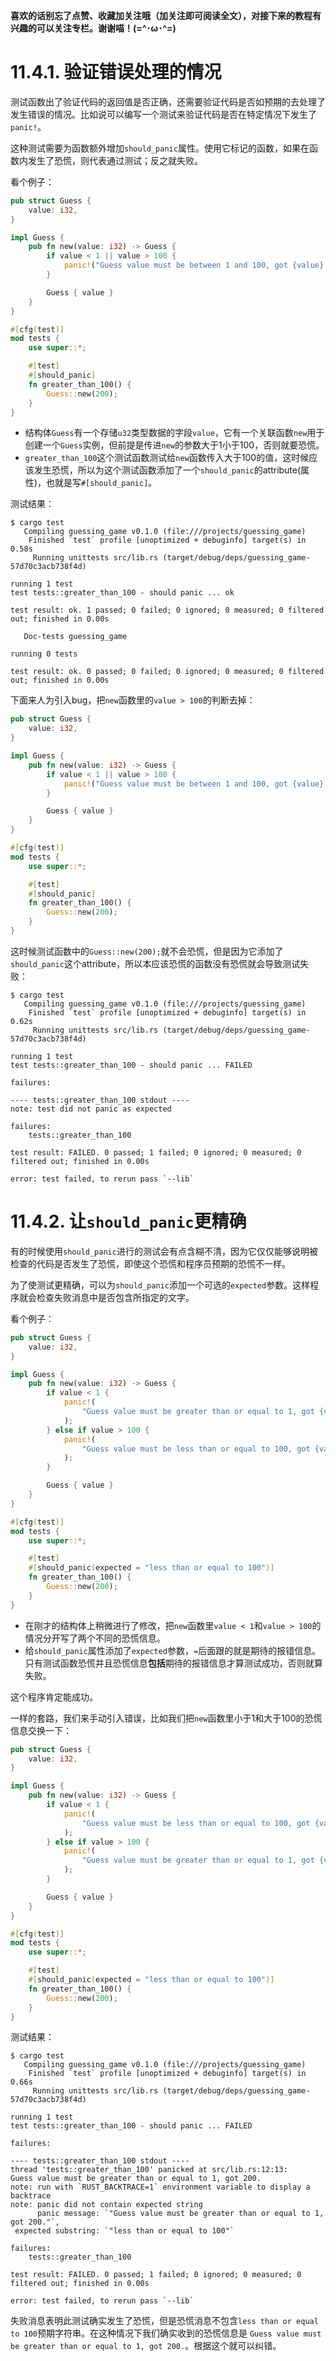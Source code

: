 **喜欢的话别忘了点赞、收藏加关注哦（加关注即可阅读全文），对接下来的教程有兴趣的可以关注专栏。谢谢喵！(=^･ω･^=)**
# 11.4.1. 验证错误处理的情况
测试函数出了验证代码的返回值是否正确，还需要验证代码是否如预期的去处理了发生错误的情况。比如说可以编写一个测试来验证代码是否在特定情况下发生了`panic!`。

这种测试需要为函数额外增加`should_panic`属性。使用它标记的函数，如果在函数内发生了恐慌，则代表通过测试；反之就失败。

看个例子：
```rust
pub struct Guess {
    value: i32,
}

impl Guess {
    pub fn new(value: i32) -> Guess {
        if value < 1 || value > 100 {
            panic!("Guess value must be between 1 and 100, got {value}.");
        }

        Guess { value }
    }
}

#[cfg(test)]
mod tests {
    use super::*;

    #[test]
    #[should_panic]
    fn greater_than_100() {
        Guess::new(200);
    }
}
```
- 结构体`Guess`有一个存储`u32`类型数据的字段`value`，它有一个关联函数`new`用于创建一个`Guess`实例，但前提是传进`new`的参数大于1小于100，否则就要恐慌。
- `greater_than_100`这个测试函数测试给`new`函数传入大于100的值，这时候应该发生恐慌，所以为这个测试函数添加了一个`should_panic`的attribute(属性)，也就是写`#[should_panic]`。

测试结果：
```
$ cargo test
   Compiling guessing_game v0.1.0 (file:///projects/guessing_game)
    Finished `test` profile [unoptimized + debuginfo] target(s) in 0.58s
     Running unittests src/lib.rs (target/debug/deps/guessing_game-57d70c3acb738f4d)

running 1 test
test tests::greater_than_100 - should panic ... ok

test result: ok. 1 passed; 0 failed; 0 ignored; 0 measured; 0 filtered out; finished in 0.00s

   Doc-tests guessing_game

running 0 tests

test result: ok. 0 passed; 0 failed; 0 ignored; 0 measured; 0 filtered out; finished in 0.00s
```

下面来人为引入bug，把`new`函数里的`value > 100`的判断去掉：
```rust
pub struct Guess {
    value: i32,
}

impl Guess {
    pub fn new(value: i32) -> Guess {
        if value < 1 || value > 100 {
            panic!("Guess value must be between 1 and 100, got {value}.");
        }

        Guess { value }
    }
}

#[cfg(test)]
mod tests {
    use super::*;

    #[test]
    #[should_panic]
    fn greater_than_100() {
        Guess::new(200);
    }
}
```
这时候测试函数中的`Guess::new(200);`就不会恐慌，但是因为它添加了`should_panic`这个attribute，所以本应该恐慌的函数没有恐慌就会导致测试失败：
```
$ cargo test
   Compiling guessing_game v0.1.0 (file:///projects/guessing_game)
    Finished `test` profile [unoptimized + debuginfo] target(s) in 0.62s
     Running unittests src/lib.rs (target/debug/deps/guessing_game-57d70c3acb738f4d)

running 1 test
test tests::greater_than_100 - should panic ... FAILED

failures:

---- tests::greater_than_100 stdout ----
note: test did not panic as expected

failures:
    tests::greater_than_100

test result: FAILED. 0 passed; 1 failed; 0 ignored; 0 measured; 0 filtered out; finished in 0.00s

error: test failed, to rerun pass `--lib`
```

# 11.4.2. 让`should_panic`更精确
有的时候使用`should_panic`进行的测试会有点含糊不清，因为它仅仅能够说明被检查的代码是否发生了恐慌，即使这个恐慌和程序员预期的恐慌不一样。

为了使测试更精确，可以为`should_panic`添加一个可选的`expected`参数。这样程序就会检查失败消息中是否包含所指定的文字。

看个例子：
```rust
pub struct Guess {
    value: i32,
}

impl Guess {
    pub fn new(value: i32) -> Guess {
        if value < 1 {
            panic!(
                "Guess value must be greater than or equal to 1, got {value}."
            );
        } else if value > 100 {
            panic!(
                "Guess value must be less than or equal to 100, got {value}."
            );
        }

        Guess { value }
    }
}

#[cfg(test)]
mod tests {
    use super::*;

    #[test]
    #[should_panic(expected = "less than or equal to 100")]
    fn greater_than_100() {
        Guess::new(200);
    }
}
```
- 在刚才的结构体上稍微进行了修改，把`new`函数里`value < 1`和`value > 100`的情况分开写了两个不同的恐慌信息。
- 给`should_panic`属性添加了`expected`参数，`=`后面跟的就是期待的报错信息。只有测试函数恐慌并且恐慌信息**包括**期待的报错信息才算测试成功，否则就算失败。

这个程序肯定能成功。

一样的套路，我们来手动引入错误，比如我们把`new`函数里小于1和大于100的恐慌信息交换一下：
```rust
pub struct Guess {
    value: i32,
}

impl Guess {
    pub fn new(value: i32) -> Guess {
        if value < 1 {
            panic!(
                "Guess value must be less than or equal to 100, got {value}."
            );
        } else if value > 100 {
            panic!(
                "Guess value must be greater than or equal to 1, got {value}."
            );
        }

        Guess { value }
    }
}

#[cfg(test)]
mod tests {
    use super::*;

    #[test]
    #[should_panic(expected = "less than or equal to 100")]
    fn greater_than_100() {
        Guess::new(200);
    }
}
```
测试结果：
```
$ cargo test
   Compiling guessing_game v0.1.0 (file:///projects/guessing_game)
    Finished `test` profile [unoptimized + debuginfo] target(s) in 0.66s
     Running unittests src/lib.rs (target/debug/deps/guessing_game-57d70c3acb738f4d)

running 1 test
test tests::greater_than_100 - should panic ... FAILED

failures:

---- tests::greater_than_100 stdout ----
thread 'tests::greater_than_100' panicked at src/lib.rs:12:13:
Guess value must be greater than or equal to 1, got 200.
note: run with `RUST_BACKTRACE=1` environment variable to display a backtrace
note: panic did not contain expected string
      panic message: `"Guess value must be greater than or equal to 1, got 200."`,
 expected substring: `"less than or equal to 100"`

failures:
    tests::greater_than_100

test result: FAILED. 0 passed; 1 failed; 0 ignored; 0 measured; 0 filtered out; finished in 0.00s

error: test failed, to rerun pass `--lib`
```
失败消息表明此测试确实发生了恐慌，但是恐慌消息不包含`less than or equal to 100`预期字符串。在这种情况下我们确实收到的恐慌信息是 `Guess value must be greater than or equal to 1, got 200.`。根据这个就可以纠错。